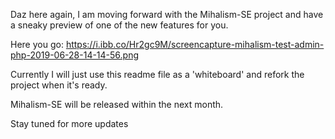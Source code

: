Daz here again, I am moving forward with the Mihalism-SE project and have a sneaky preview of one of the new features for you.

Here you go:
https://i.ibb.co/Hr2gc9M/screencapture-mihalism-test-admin-php-2019-06-28-14-14-56.png




Currently I will just use this readme file as a 'whiteboard' and refork the project when it's ready.

Mihalism-SE will be released within the next month.

Stay tuned for more updates
